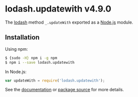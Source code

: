 # lodash.updatewith v4.9.0

The [lodash](https://lodash.com/) method `_.updateWith` exported as a [Node.js](https://nodejs.org/) module.

## Installation

Using npm:
```bash
$ {sudo -H} npm i -g npm
$ npm i --save lodash.updatewith
```

In Node.js:
```js
var updateWith = require('lodash.updatewith');
```

See the [documentation](https://lodash.com/docs#updateWith) or [package source](https://github.com/lodash/lodash/blob/4.9.0-npm-packages/lodash.updatewith) for more details.
